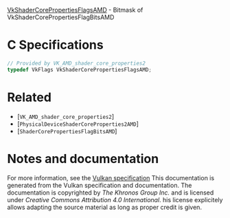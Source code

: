 [VkShaderCorePropertiesFlagsAMD](https://www.khronos.org/registry/vulkan/specs/1.3-extensions/man/html/VkShaderCorePropertiesFlagsAMD.html) - Bitmask of VkShaderCorePropertiesFlagBitsAMD

# C Specifications
```c
// Provided by VK_AMD_shader_core_properties2
typedef VkFlags VkShaderCorePropertiesFlagsAMD;
```

# Related
- [`VK_AMD_shader_core_properties2`]
- [`PhysicalDeviceShaderCoreProperties2AMD`]
- [`ShaderCorePropertiesFlagBitsAMD`]

# Notes and documentation
For more information, see the [Vulkan specification](https://www.khronos.org/registry/vulkan/specs/1.3-extensions/html/vkspec.html)
This documentation is generated from the Vulkan specification and documentation.
The documentation is copyrighted by *The Khronos Group Inc.* and is licensed under *Creative Commons Attribution 4.0 International*.
his license explicitely allows adapting the source material as long as proper credit is given.
        